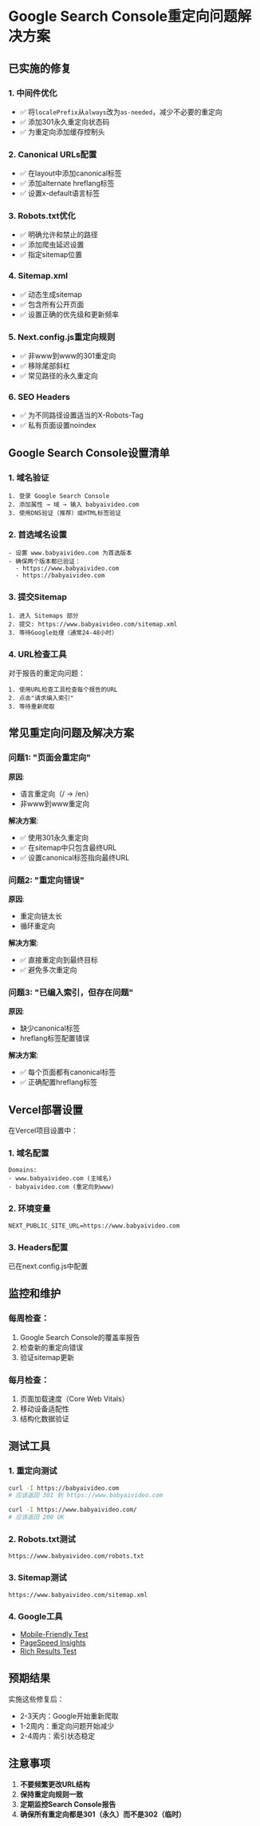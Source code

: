 # Google Search Console重定向问题解决方案

## 已实施的修复

### 1. 中间件优化
- ✅ 将`localePrefix`从`always`改为`as-needed`，减少不必要的重定向
- ✅ 添加301永久重定向状态码
- ✅ 为重定向添加缓存控制头

### 2. Canonical URLs配置
- ✅ 在layout中添加canonical标签
- ✅ 添加alternate hreflang标签
- ✅ 设置x-default语言标签

### 3. Robots.txt优化
- ✅ 明确允许和禁止的路径
- ✅ 添加爬虫延迟设置
- ✅ 指定sitemap位置

### 4. Sitemap.xml
- ✅ 动态生成sitemap
- ✅ 包含所有公开页面
- ✅ 设置正确的优先级和更新频率

### 5. Next.config.js重定向规则
- ✅ 非www到www的301重定向
- ✅ 移除尾部斜杠
- ✅ 常见路径的永久重定向

### 6. SEO Headers
- ✅ 为不同路径设置适当的X-Robots-Tag
- ✅ 私有页面设置noindex

## Google Search Console设置清单

### 1. 域名验证
```
1. 登录 Google Search Console
2. 添加属性 → 域 → 输入 babyaivideo.com
3. 使用DNS验证（推荐）或HTML标签验证
```

### 2. 首选域名设置
```
- 设置 www.babyaivideo.com 为首选版本
- 确保两个版本都已验证：
  - https://www.babyaivideo.com
  - https://babyaivideo.com
```

### 3. 提交Sitemap
```
1. 进入 Sitemaps 部分
2. 提交: https://www.babyaivideo.com/sitemap.xml
3. 等待Google处理（通常24-48小时）
```

### 4. URL检查工具
对于报告的重定向问题：
```
1. 使用URL检查工具检查每个报告的URL
2. 点击"请求编入索引"
3. 等待重新爬取
```

## 常见重定向问题及解决方案

### 问题1: "页面会重定向"
**原因**: 
- 语言重定向（/ → /en）
- 非www到www重定向

**解决方案**:
- ✅ 使用301永久重定向
- ✅ 在sitemap中只包含最终URL
- ✅ 设置canonical标签指向最终URL

### 问题2: "重定向错误"
**原因**:
- 重定向链太长
- 循环重定向

**解决方案**:
- ✅ 直接重定向到最终目标
- ✅ 避免多次重定向

### 问题3: "已编入索引，但存在问题"
**原因**:
- 缺少canonical标签
- hreflang标签配置错误

**解决方案**:
- ✅ 每个页面都有canonical标签
- ✅ 正确配置hreflang标签

## Vercel部署设置

在Vercel项目设置中：

### 1. 域名配置
```
Domains:
- www.babyaivideo.com (主域名)
- babyaivideo.com (重定向到www)
```

### 2. 环境变量
```
NEXT_PUBLIC_SITE_URL=https://www.babyaivideo.com
```

### 3. Headers配置
已在next.config.js中配置

## 监控和维护

### 每周检查：
1. Google Search Console的覆盖率报告
2. 检查新的重定向错误
3. 验证sitemap更新

### 每月检查：
1. 页面加载速度（Core Web Vitals）
2. 移动设备适配性
3. 结构化数据验证

## 测试工具

### 1. 重定向测试
```bash
curl -I https://babyaivideo.com
# 应该返回 301 到 https://www.babyaivideo.com

curl -I https://www.babyaivideo.com/
# 应该返回 200 OK
```

### 2. Robots.txt测试
```
https://www.babyaivideo.com/robots.txt
```

### 3. Sitemap测试
```
https://www.babyaivideo.com/sitemap.xml
```

### 4. Google工具
- [Mobile-Friendly Test](https://search.google.com/test/mobile-friendly)
- [PageSpeed Insights](https://pagespeed.web.dev/)
- [Rich Results Test](https://search.google.com/test/rich-results)

## 预期结果

实施这些修复后：
- 2-3天内：Google开始重新爬取
- 1-2周内：重定向问题开始减少
- 2-4周内：索引状态稳定

## 注意事项

1. **不要频繁更改URL结构**
2. **保持重定向规则一致**
3. **定期监控Search Console报告**
4. **确保所有重定向都是301（永久）而不是302（临时）**